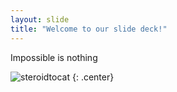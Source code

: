 ```yaml
---
layout: slide
title: "Welcome to our slide deck!"
---
```


Impossible is nothing

![steroidtocat](https://octodex.github.com/images/steroidtocat.png)
{: .center}
